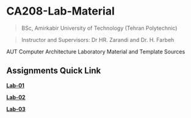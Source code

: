 # CA208-Lab-Material

> BSc, Amirkabir University of Technology (Tehran Polytechnic)

> Instructor and Supervisors: Dr HR. Zarandi and Dr. H. Farbeh

AUT Computer Architecture Laboratory Material and Template Sources

## Assignments Quick Link

[**Lab-01**](https://github.com/aut-ce/CA208-Lab-Material/tree/master/Lab-01/assignment)

[**Lab-02**](https://github.com/aut-ce/CA208-Lab-Material/tree/master/Lab-02/assignment)

[**Lab-03**](https://github.com/aut-ce/CA208-Lab-Material/tree/master/Lab-03/assignment)

